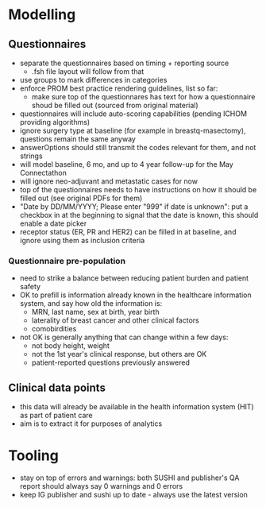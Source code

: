# Modelling
## Questionnaires
* separate the questionnaires based on timing + reporting source
  * .fsh file layout will follow from that
* use groups to mark differences in categories
* enforce PROM best practice rendering guidelines, list so far:
  * make sure top of the questionnares has text for how a questionnaire shoud be filled out (sourced from original material)
* questionnaires will include auto-scoring capabilities (pending ICHOM providing algorithms)
* ignore surgery type at baseline (for example in breastq-masectomy), questions remain the same anyway
* answerOptions should still transmit the codes relevant for them, and not strings
* will model baseline, 6 mo, and up to 4 year follow-up for the May Connectathon
* will ignore neo-adjuvant and metastatic cases for now
* top of the questionnaires needs to have instructions on how it should be filled out (see original PDFs for them)
* "Date by DD/MM/YYYY; Please enter "999" if date is unknown": put a checkbox in at the beginning to signal that the date is known, this should enable a date picker
* receptor status (ER, PR and HER2) can be filled in at baseline, and ignore using them as inclusion criteria

### Questionnaire pre-population
* need to strike a balance between reducing patient burden and patient safety
* OK to prefill is information already known in the healthcare information system, and say how old the information is:
  * MRN, last name, sex at birth, year birth
  * laterality of breast cancer and other clinical factors
  * comobirdities
* not OK is generally anything that can change within a few days: 
  * not body height, weight
  * not the 1st year's clinical response, but others are OK
  * patient-reported questions previously answered

## Clinical data points
* this data will already be available in the health information system (HIT) as part of patient care
* aim is to extract it for purposes of analytics

# Tooling
* stay on top of errors and warnings: both SUSHI and publisher's QA report should always say 0 warnings and 0 errors
* keep IG publisher and sushi up to date - always use the latest version
